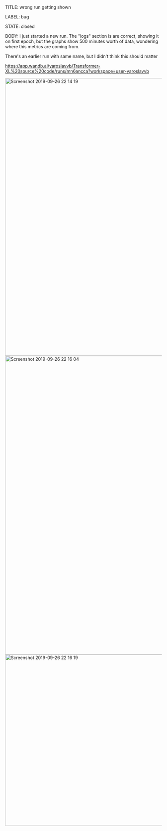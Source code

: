 TITLE:
wrong run getting shown

LABEL:
bug

STATE:
closed

BODY:
I just started a new run. The "logs" section is are correct, showing it on first epoch, but the graphs show 500 minutes worth of data, wondering where this metrics are coming from.

There's an earlier run with same name, but I didn't think this should matter

https://app.wandb.ai/yaroslavvb/Transformer-XL%20source%20code/runs/mn6ancca?workspace=user-yaroslavvb


<img width="894" alt="Screenshot 2019-09-26 22 14 19" src="https://user-images.githubusercontent.com/23068/65743797-ffab7680-e0aa-11e9-846a-6f191fc94c0c.png">

<img width="961" alt="Screenshot 2019-09-26 22 16 04" src="https://user-images.githubusercontent.com/23068/65743859-3e413100-e0ab-11e9-9029-af03e6d504be.png">


<img width="552" alt="Screenshot 2019-09-26 22 16 19" src="https://user-images.githubusercontent.com/23068/65743871-46996c00-e0ab-11e9-9a62-b1c06db740dd.png">




